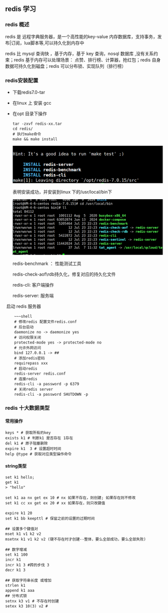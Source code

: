 ## redis 学习

### redis 概述

redis 是 远程字典服务器，是一个高性能的key-value 内存数据库，支持事务，发布|订阅，lua脚本等,可以持久化到内存中

redis 比 mysql 查询快 ，基于内存，基于 key 查询，nosql 数据库 ,没有关系约束；redis 基于内存可以处理场景： 点赞、排行榜、计算器，抢红包；redis 自身数据可持久化到磁盘；redis 可以分布锁、实现队列（排行榜）

### redis安装配置

+ 下载redis7.0-tar

+ 在linux 上 安装 gcc 

+ 在opt 目录下操作

  ~~~shell
  tar -zxvf redis-xx.tar
  cd redis/
  # 执行make命令
  make && make install
  ~~~

  ![image-20250723222618444](https://raw.githubusercontent.com/gzqbest/img/master/20250723222627525.png)

  表明安装成功，并安装到linux 下的/usr/local/bin下

  ![image-20250723222749879](https://raw.githubusercontent.com/gzqbest/img/master/20250723222750053.png)

  redis-benchmark ： 性能测试工具

  redis-check-aof\rdb持久化，修复对应的持久化文件

  redis-cli: 客户端操作

  redis-server: 服务端

​		启动 redis 服务器

        ~~~shell
        # 修改redis 配置文件redis.conf
        # 后台启动
        daemonize no -> daemonize yes
        # 访问权限关闭
        protected-mode yes -> protected-mode no
        # 允许外网访问
        bind 127.0.0.1 -> ##
        # 添加redis密码
        requirepass xxx
        # 启动redis 
        redis-server redis.conf
        # 连接redis
        redis-cli -a password -p 6379
        # 关闭redis server
        redis-cli -a password SHUTDOWN -p

 ### redis 十大数据类型

#### 常用操作

~~~shell
keys * # 获取所有的key
exists k1 # 判断k1 是否存在 1存在
del k1 # 原子阻塞删除
expire k1  3 # 设置超时时间
help @type # 获取对应类型操作命令
~~~



#### string类型

~~~shell
set k1 hello;
get k1
> "hello"

set k1 aa nx get ex 10 # nx 如果不存在，则创建; 如果存在则不修改
set k1 cc xx get ex 20 # xx 如果存在，则只改键值

expire k1 20
set k1 bb keepttl # 保留之前的设置的过期时间

## 设置多个键值对
mset k1 v1 k2 v2
msetnx k1 v1 k2 v2 (键不存在时才创建--整体，要么全部成功，要么全部失败)

## 数字增减
set k1 100
incr k1
incr k1 3 #跨的步伐 3
decr k1 3

## 获取字符串长度 或增加
strlen k1 
append k1 aaa
## 分布式锁
setnx k3 v1 # 不存在时创建
setex k3 10(3) v2 # 
~~~



